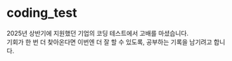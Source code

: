 # coding_test
2025년 상반기에 지원했던 기업의 코딩 테스트에서 고배를 마셨습니다.   
기회가 한 번 더 찾아온다면 이번엔 더 잘 할 수 있도록, 공부하는 기록을 남기려고 합니다.